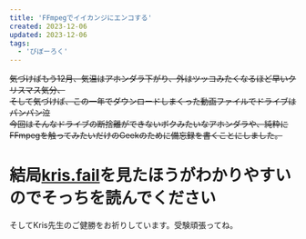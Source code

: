 ```yaml
---
title: 'FFmpegでイイカンジにエンコする'
created: 2023-12-06
updated: 2023-12-06
tags:
  - 'びぼーろく'
---
```


~~気づけばもう12月、気温はアホンダラ下がり、外はツッコみたくなるほど早いクリスマス気分、<br>
そして気づけば、この一年でダウンロードしまくった動画ファイルでドライブはパンパン泣<br>
今回はそんなドライブの断捨離ができないボクみたいなアホンダラや、純粋にFFmpegを触ってみたいだけのGeekのために備忘録を書くことにしました。~~

# 結局[kris.fail](https://kris.fail/posts/ffmpeg%E5%85%A5%E9%96%80/)を見たほうがわかりやすいのでそっちを読んでください

そしてKris先生のご健勝をお祈りしています。受験頑張ってね。
